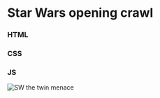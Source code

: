 # Star Wars opening crawl 
### HTML
### CSS
### JS

![SW the twin menace](https://user-images.githubusercontent.com/47422853/72730811-799fc800-3b92-11ea-9c6b-5b91dc5a7402.JPG)

